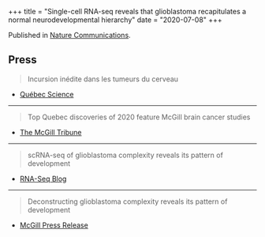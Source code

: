+++
title = "Single-cell RNA-seq reveals that glioblastoma recapitulates a normal neurodevelopmental hierarchy"
date = "2020-07-08"
+++

Published in [Nature Communications](https://www.nature.com/articles/s41467-020-17186-5).

## Press

> Incursion inédite dans les tumeurs du cerveau
- [Québec Science](https://www.quebecscience.qc.ca/sciences/les-10-decouvertes-de-2020/incursion-inedite-tumeurs-du-cerveau/)

---

> Top Quebec discoveries of 2020 feature McGill brain cancer studies
- [The McGill Tribune](https://www.mcgilltribune.com/sci-tech/top-quebec-discoveries-of-2020-feature-mcgill-brain-cancer-studies-01262021/)

---

> scRNA-seq of glioblastoma complexity reveals its pattern of development
- [RNA-Seq Blog](https://www.rna-seqblog.com/scrna-seq-of-glioblastoma-complexity-reveals-its-pattern-of-development/)

---

> Deconstructing glioblastoma complexity reveals its pattern of development 
- [McGill Press Release](https://www.eurekalert.org/news-releases/596015)
